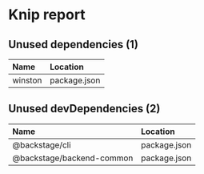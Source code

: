 # Knip report

## Unused dependencies (1)

| Name    | Location     |
|:--------|:-------------|
| winston | package.json |

## Unused devDependencies (2)

| Name                      | Location     |
|:--------------------------|:-------------|
| @backstage/cli            | package.json |
| @backstage/backend-common | package.json |

